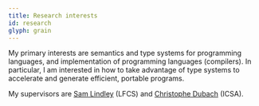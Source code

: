 ```yaml
---
title: Research interests
id: research
glyph: grain
---
```

My primary interests are semantics and type systems for programming languages, and implementation of programming languages (compilers). In particular, I am interested in how to take advantage of type systems to accelerate and generate efficient, portable programs.

My supervisors are [Sam Lindley](http://homepages.inf.ed.ac.uk/slindley) (LFCS) and [Christophe Dubach](http://homepages.inf.ed.ac.uk/cdubach) (ICSA).
